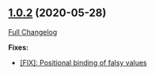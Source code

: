 ## [1.0.2](https://ugate.github.io/sqler-mssql/tree/v1.0.2) (2020-05-28)
[Full Changelog](https://ugate.github.io/sqler-mssql/compare/v1.0.1...v1.0.2)


__Fixes:__
* [[FIX]: Positional binding of falsy values](https://ugate.github.io/sqler-mssql/commit/7d8facda59cc0ba830dad9ffe951d2c02b3217b9)